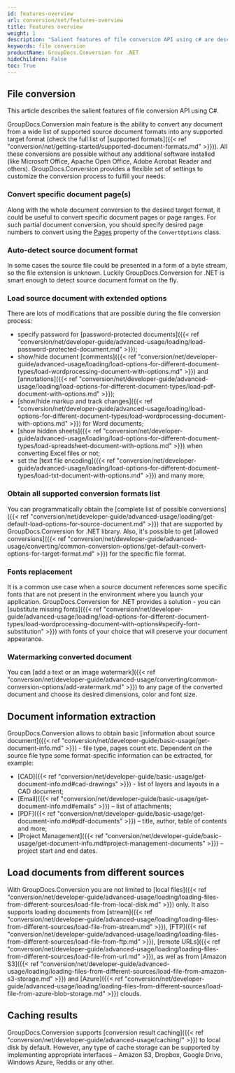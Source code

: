 ```yaml
---
id: features-overview
url: conversion/net/features-overview
title: Features overview
weight: 1
description: "Salient features of file conversion API using c# are described in this article"
keywords: file conversion
productName: GroupDocs.Conversion for .NET
hideChildren: False
toc: True
---
```


## File conversion
This article describes the salient features of file conversion API using C#.

GroupDocs.Conversion main feature is the ability to convert any document from a wide list of supported source document formats into any supported target format (check the full list of [supported formats]({{< ref "conversion/net/getting-started/supported-document-formats.md" >}})). All these conversions are possible without any additional software installed (like Microsoft Office, Apache Open Office, Adobe Acrobat Reader and others).
GroupDocs.Conversion provides a flexible set of settings to customize the conversion process to fulfill your needs:

### Convert specific document page(s)

Along with the whole document conversion to the desired target format, it could be useful to convert specific document pages or page ranges. For such partial document conversion, you should specify desired page numbers to convert using the [Pages](https://reference.groupdocs.com/conversion/net/groupdocs.conversion.options.convert/commonconvertoptions-1/pages) property of the `ConvertOptions` class.

### Auto-detect source document format

In some cases the source file could be presented in a form of a byte stream, so the file extension is unknown.
Luckily GroupDocs.Conversion for .NET is smart enough to detect source document format on the fly.

### Load source document with extended options

There are lots of modifications that are possible during the file conversion process:

- specify password for [password-protected documents]({{< ref "conversion/net/developer-guide/advanced-usage/loading/load-password-protected-document.md" >}});
- show/hide document [comments]({{< ref "conversion/net/developer-guide/advanced-usage/loading/load-options-for-different-document-types/load-wordprocessing-document-with-options.md" >}}) and [annotations]({{< ref "conversion/net/developer-guide/advanced-usage/loading/load-options-for-different-document-types/load-pdf-document-with-options.md" >}});
- [show/hide markup and track changes]({{< ref "conversion/net/developer-guide/advanced-usage/loading/load-options-for-different-document-types/load-wordprocessing-document-with-options.md" >}}) for Word documents;
- [show hidden sheets]({{< ref "conversion/net/developer-guide/advanced-usage/loading/load-options-for-different-document-types/load-spreadsheet-document-with-options.md" >}}) when converting Excel files or not;
- set the [text file encoding]({{< ref "conversion/net/developer-guide/advanced-usage/loading/load-options-for-different-document-types/load-txt-document-with-options.md" >}}) and many more;

### Obtain all supported conversion formats list

You can programmatically obtain the [complete list of possible conversions]({{< ref "conversion/net/developer-guide/advanced-usage/loading/get-default-load-options-for-source-document.md" >}}) that are supported by GroupDocs.Conversion for .NET library. Also, it's possible to get [allowed conversions]({{< ref "conversion/net/developer-guide/advanced-usage/converting/common-conversion-options/get-default-convert-options-for-target-format.md" >}}) for the specific file format.

### Fonts replacement

It is a common use case when a source document references some specific fonts that are not present in the environment where you launch your application. GroupDocs.Conversion for .NET provides a solution - you can [substitute missing fonts]({{< ref "conversion/net/developer-guide/advanced-usage/loading/load-options-for-different-document-types/load-wordprocessing-document-with-options#specify-font-substitution" >}}) with fonts of your choice that will preserve your document appearance.

### Watermarking converted document

You can [add a text or an image watermark]({{< ref "conversion/net/developer-guide/advanced-usage/converting/common-conversion-options/add-watermark.md" >}}) to any page of the converted document and choose its desired dimensions, color and font size.

## Document information extraction

GroupDocs.Conversion allows to obtain basic [information about source document]({{< ref "conversion/net/developer-guide/basic-usage/get-document-info.md" >}}) - file type, pages count etc. Dependent on the source file type some format-specific information can be extracted, for example:

- [CAD]({{< ref "conversion/net/developer-guide/basic-usage/get-document-info.md#cad-drawings" >}}) - list of layers and layouts in a CAD document;
- [Email]({{< ref "conversion/net/developer-guide/basic-usage/get-document-info.md#emails" >}}) – list of attachments;
- [PDF]({{< ref "conversion/net/developer-guide/basic-usage/get-document-info.md#pdf-documents" >}}) – title, author, table of contents and more;
- [Project Management]({{< ref "conversion/net/developer-guide/basic-usage/get-document-info.md#project-management-documents" >}}) – project start and end dates.

## Load documents from different sources

With GroupDocs.Conversion you are not limited to [local files]({{< ref "conversion/net/developer-guide/advanced-usage/loading/loading-files-from-different-sources/load-file-from-local-disk.md" >}}) only. It also supports loading documents from [stream]({{< ref "conversion/net/developer-guide/advanced-usage/loading/loading-files-from-different-sources/load-file-from-stream.md" >}}), [FTP]({{< ref "conversion/net/developer-guide/advanced-usage/loading/loading-files-from-different-sources/load-file-from-ftp.md" >}}), [remote URLs]({{< ref "conversion/net/developer-guide/advanced-usage/loading/loading-files-from-different-sources/load-file-from-url.md" >}}), as wel as from [Amazon S3]({{< ref "conversion/net/developer-guide/advanced-usage/loading/loading-files-from-different-sources/load-file-from-amazon-s3-storage.md" >}}) and [Azure]({{< ref "conversion/net/developer-guide/advanced-usage/loading/loading-files-from-different-sources/load-file-from-azure-blob-storage.md" >}}) clouds.

## Caching results

GroupDocs.Conversion supports [conversion result caching]({{< ref "conversion/net/developer-guide/advanced-usage/caching/" >}}) to local disk by default. However, any type of cache storage can be supported by implementing appropriate interfaces – Amazon S3, Dropbox, Google Drive, Windows Azure, Reddis or any other.

